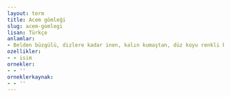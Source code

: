 ```yaml
---
layout: term
title: Acem gömleği
slug: acem-gomlegi
lisan: Türkçe
anlamlar:
- Belden büzgülü, dizlere kadar inen, kalın kumaştan, düz koyu renkli bir tür gömlek
ozellikler:
- - isim
ornekler:
- - ''
orneklerkaynak:
- - ''
---
```

